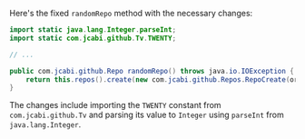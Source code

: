 Here's the fixed `randomRepo` method with the necessary changes:

```java
import static java.lang.Integer.parseInt;
import static com.jcabi.github.Tv.TWENTY;

// ...

public com.jcabi.github.Repo randomRepo() throws java.io.IOException {
    return this.repos().create(new com.jcabi.github.Repos.RepoCreate(org.apache.commons.lang3.RandomStringUtils.randomAlphanumeric(parseInt(Tv.TWENTY)), true));
}
```

The changes include importing the `TWENTY` constant from `com.jcabi.github.Tv` and parsing its value to `Integer` using `parseInt` from `java.lang.Integer`.